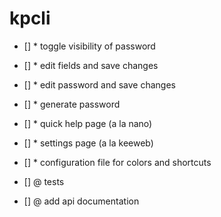 # kpcli


- [] * toggle visibility of password
- [] * edit fields and save changes
- [] * edit password and save changes
- [] * generate password 
- [] * quick help page (a la nano)
- [] * settings page (a la keeweb)
- [] * configuration file for colors and shortcuts

- [] @ tests
- [] @ add api documentation

